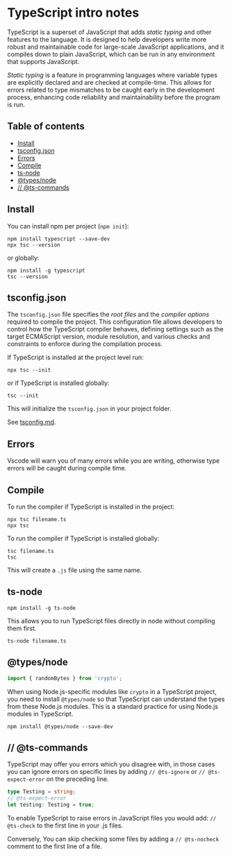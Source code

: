 # TypeScript intro notes

TypeScript is a superset of JavaScript that adds *static typing* and other features to the language. It is designed to help developers write more robust and maintainable code for large-scale JavaScript applications, and it compiles down to plain JavaScript, which can be run in any environment that supports JavaScript.

*Static typing* is a feature in programming languages where variable types are explicitly declared and are checked at compile-time. This allows for errors related to type mismatches to be caught early in the development process, enhancing code reliability and maintainability before the program is run.

## Table of contents

<!-- toc -->

- [Install](#install)
- [tsconfig.json](#tsconfigjson)
- [Errors](#errors)
- [Compile](#compile)
- [ts-node](#ts-node)
- [@types/node](#typesnode)
- [// @ts-commands](#-ts-commands)

<!-- tocstop -->

## Install

You can install npm per project (`npm init`):

```
npm install typescript --save-dev
npx tsc --version
```

or globally: 

```
npm install -g typescript
tsc --version
```

## tsconfig.json

The `tsconfig.json` file specifies the *root files* and the *compiler options* required to compile the project. This configuration file allows developers to control how the TypeScript compiler behaves, defining settings such as the target ECMAScript version, module resolution, and various checks and constraints to enforce during the compilation process.

If TypeScript is installed at the project level run:

```
npx tsc --init
```

or if TypeScript is installed globally: 

```
tsc --init
``` 

This will initialize the `tsconfig.json` in your project folder.

See [tsconfig.md](tsconfig.md).

## Errors 

Vscode will warn you of many errors while you are writing, otherwise type errors will be caught during compile time.

## Compile

To run the compiler if TypeScript is installed in the project:

```
npx tsc filename.ts
npx tsc
```

To run the compiler if TypeScript is installed globally:

```
tsc filename.ts
tsc
```

This will create a `.js` file using the same name.

## ts-node 

```
npm install -g ts-node
```

This allows you to run TypeScript files directly in node without compiling them first.

```
ts-node filename.ts
  ```

## @types/node

```typescript
import { randomBytes } from 'crypto';
```

When using Node.js-specific modules like `crypto` in a TypeScript project, you need to install `@types/node` so that TypeScript can understand the types from these Node.js modules. This is a standard practice for using Node.js modules in TypeScript.

```
npm install @types/node --save-dev
```

## // @ts-commands

TypeScript may offer you errors which you disagree with, in those cases you can ignore errors on specific lines by adding `// @ts-ignore` or `// @ts-expect-error` on the preceding line.

```typescript
type Testing = string;
// @ts-expect-error
let testing: Testing = true;
```

To enable TypeScript to raise errors in JavaScript files you would add: `// @ts-check` to the first line in your .js files.

Conversely, You can skip checking some files by adding a `// @ts-nocheck` comment to the first line of a file.



